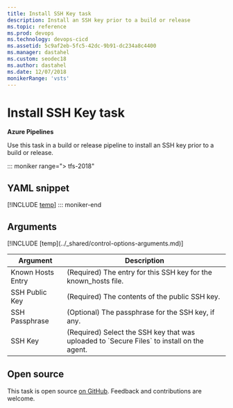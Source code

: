 ```yaml
---
title: Install SSH Key task
description: Install an SSH key prior to a build or release
ms.topic: reference
ms.prod: devops
ms.technology: devops-cicd
ms.assetid: 5c9af2eb-5fc5-42dc-9b91-dc234a8c4400
ms.manager: dastahel
ms.custom: seodec18
ms.author: dastahel
ms.date: 12/07/2018
monikerRange: 'vsts'
---
```


# Install SSH Key task

**Azure Pipelines**

Use this task in a build or release pipeline to install an SSH key prior to a build or release.

::: moniker range="> tfs-2018"
## YAML snippet
[!INCLUDE [temp](../_shared/yaml/InstallSSHKeyV0.md)]
::: moniker-end

## Arguments

<table><thead><tr><th>Argument</th><th>Description</th></tr></thead>
<tr><td>Known Hosts Entry</td><td>(Required) The entry for this SSH key for the known_hosts file.</td></tr>
<tr><td>SSH Public Key</td><td>(Required) The contents of the public SSH key.</td></tr>
<tr><td>SSH Passphrase</td><td>(Optional) The passphrase for the SSH key, if any.</td></tr>
<tr><td>SSH Key</td><td>(Required) Select the SSH key that was uploaded to `Secure Files` to install on the agent.</td></tr>
[!INCLUDE [temp](../_shared/control-options-arguments.md)]
</table>

## Open source

This task is open source [on GitHub](https://github.com/Microsoft/azure-pipelines-tasks). Feedback and contributions are welcome.
